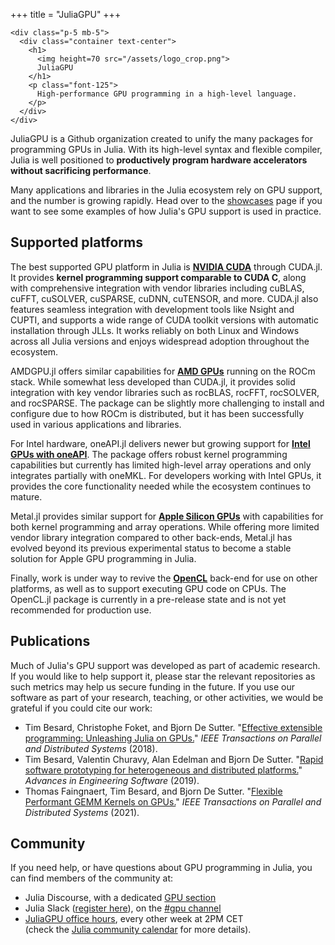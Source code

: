 +++
title = "JuliaGPU"
+++

~~~
<div class="p-5 mb-5">
  <div class="container text-center">
    <h1>
      <img height=70 src="/assets/logo_crop.png">
      JuliaGPU
    </h1>
    <p class="font-125">
      High-performance GPU programming in a high-level language.
    </p>
  </div>
</div>
~~~

JuliaGPU is a Github organization created to unify the many packages for
programming GPUs in Julia. With its high-level syntax and flexible compiler,
Julia is well positioned to **productively program hardware accelerators
without sacrificing performance**.

Many applications and libraries in the Julia ecosystem rely on GPU support, and
the number is growing rapidly. Head over to the [showcases](/showcases/) page
if you want to see some examples of how Julia's GPU support is used in practice.


## Supported platforms

The best supported GPU platform in Julia is [**NVIDIA CUDA**](/backends/cuda/)
through CUDA.jl. It provides **kernel programming support comparable to CUDA
C**, along with comprehensive integration with vendor libraries including
cuBLAS, cuFFT, cuSOLVER, cuSPARSE, cuDNN, cuTENSOR, and more. CUDA.jl also
features seamless integration with development tools like Nsight and CUPTI, and
supports a wide range of CUDA toolkit versions with automatic installation
through JLLs. It works reliably on both Linux and Windows across all Julia
versions and enjoys widespread adoption throughout the ecosystem.

AMDGPU.jl offers similar capabilities for [**AMD GPUs**](/backends/rocm/)
running on the ROCm stack. While somewhat less developed than CUDA.jl, it
provides solid integration with key vendor libraries such as rocBLAS, rocFFT,
rocSOLVER, and rocSPARSE. The package can be slightly more challenging to
install and configure due to how ROCm is distributed, but it has been
successfully used in various applications and libraries.

For Intel hardware, oneAPI.jl delivers newer but growing support for [**Intel
GPUs with oneAPI**](/backends/oneapi/). The package offers robust kernel
programming capabilities but currently has limited high-level array operations
and only integrates partially with oneMKL. For developers working with Intel
GPUs, it provides the core functionality needed while the ecosystem continues to
mature.

Metal.jl provides similar support for [**Apple Silicon GPUs**](/backends/metal/)
with capabilities for both kernel programming and array operations. While
offering more limited vendor library integration compared to other back-ends,
Metal.jl has evolved beyond its previous experimental status to become a stable
solution for Apple GPU programming in Julia.

Finally, work is under way to revive the [**OpenCL**](/backends/opencl/) back-end
for use on other platforms, as well as to support executing GPU code on CPUs.
The OpenCL.jl package is currently in a pre-release state and is not yet
recommended for production use.

## Publications

Much of Julia's GPU support was developed as part of academic research. If you would like
to help support it, please star the relevant repositories as such metrics may help us secure
funding in the future. If you use our software as part of your research, teaching, or other
activities, we would be grateful if you could cite our work:

- Tim Besard, Christophe Foket, and Bjorn De Sutter. "[Effective extensible
  programming: Unleashing Julia on
  GPUs.](https://ieeexplore.ieee.org/abstract/document/8471188)" *IEEE
  Transactions on Parallel and Distributed Systems* (2018).
- Tim Besard, Valentin Churavy, Alan Edelman and Bjorn De Sutter. "[Rapid
  software prototyping for heterogeneous and distributed
  platforms.](https://www.sciencedirect.com/science/article/pii/S0965997818310123)"
  *Advances in Engineering Software* (2019).
- Thomas Faingnaert, Tim Besard, and Bjorn De Sutter. "[Flexible Performant GEMM
  Kernels on GPUs.](https://ieeexplore.ieee.org/document/9655458)" *IEEE
  Transactions on Parallel and Distributed Systems* (2021).

## Community

If you need help, or have questions about GPU programming in Julia, you can find
members of the community at:

- Julia Discourse, with a dedicated [GPU
  section](https://discourse.julialang.org/c/domain/gpu/11)
- Julia Slack ([register here](https://slackinvite.julialang.org/)), on the
  [#gpu channel](https://julialang.slack.com/messages/C689Y34LE/)
- [JuliaGPU office hours](https://meet.google.com/hmv-zqvp-tbf), every other
  week at 2PM CET \
  (check the [Julia community calendar](https://julialang.org/community/#events)
  for more details).
